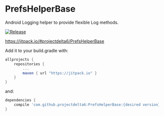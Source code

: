 # PrefsHelperBase

Android Logging helper to provide flexible Log methods.

[![Release](https://jitpack.io/v/projectdelta6/PrefsHelperBase.svg)](https://jitpack.io/#projectdelta6/PrefsHelperBase)

https://jitpack.io/#projectdelta6/PrefsHelperBase

Add it to your build.gradle with:
```gradle
allprojects {
    repositories {
        ...
        maven { url "https://jitpack.io" }
    }
}
```
and:

```gradle
dependencies {
    compile 'com.github.projectdelta6:PrefsHelperBase:{desired version}'
}
```
